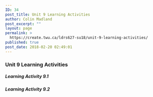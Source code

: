 ```yaml
---
ID: 34
post_title: Unit 9 Learning Activities
author: Colin Madland
post_excerpt: ""
layout: page
permalink: >
  https://create.twu.ca/ldrs627-su18/unit-9-learning-activities/
published: true
post_date: 2018-02-20 02:49:01
---
```

<h3>Unit 9 Learning Activities</h3>

<h5>Learning Activity 9.1</h5>

<h5>Learning Activity 9.2</h5>